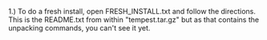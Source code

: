 1.) To do a fresh install, open FRESH_INSTALL.txt and follow the directions.  This is the README.txt from within "tempest.tar.gz" but as that contains the unpacking commands, you can't see it yet.
